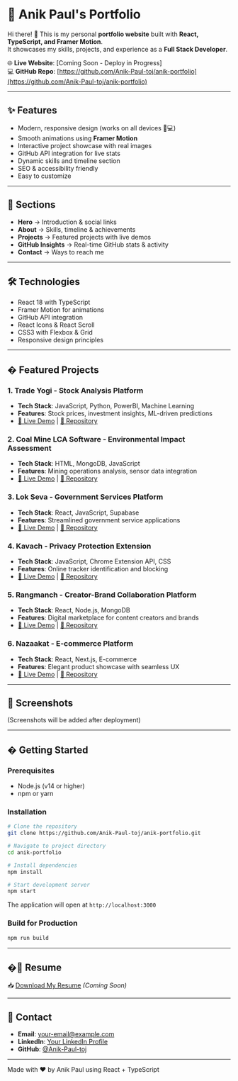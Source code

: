 # 🚀 Anik Paul's Portfolio

Hi there! 👋 This is my personal **portfolio website** built with **React, TypeScript, and Framer Motion**.  
It showcases my skills, projects, and experience as a **Full Stack Developer**.

🌐 **Live Website**: [Coming Soon - Deploy in Progress]  
💻 **GitHub Repo**: [https://github.com/Anik-Paul-toj/anik-portfolio](https://github.com/Anik-Paul-toj/anik-portfolio)

---

## ✨ Features
- Modern, responsive design (works on all devices 📱💻)
- Smooth animations using **Framer Motion**
- Interactive project showcase with real images
- GitHub API integration for live stats
- Dynamic skills and timeline section
- SEO & accessibility friendly
- Easy to customize

---

## 📂 Sections
- **Hero** → Introduction & social links  
- **About** → Skills, timeline & achievements
- **Projects** → Featured projects with live demos
- **GitHub Insights** → Real-time GitHub stats & activity
- **Contact** → Ways to reach me  

---

## 🛠️ Technologies
- React 18 with TypeScript
- Framer Motion for animations
- GitHub API integration
- React Icons & React Scroll  
- CSS3 with Flexbox & Grid
- Responsive design principles  

---

## � Featured Projects

### 1. **Trade Yogi** - Stock Analysis Platform
- **Tech Stack**: JavaScript, Python, PowerBI, Machine Learning
- **Features**: Stock prices, investment insights, ML-driven predictions
- [🔗 Live Demo](https://trade-yogi-demo.vercel.app) | [📂 Repository](https://github.com/Anik-Paul-toj/trade-yogi)

### 2. **Coal Mine LCA Software** - Environmental Impact Assessment
- **Tech Stack**: HTML, MongoDB, JavaScript
- **Features**: Mining operations analysis, sensor data integration
- [🔗 Live Demo](https://aniket123de.github.io/SIH1644/) | [📂 Repository](https://github.com/Anik-Paul-toj/CoalMIne-SIH1644)

### 3. **Lok Seva** - Government Services Platform
- **Tech Stack**: React, JavaScript, Supabase
- **Features**: Streamlined government service applications
- [🔗 Live Demo](https://lok-seva.vercel.app/) | [📂 Repository](https://github.com/Anik-Paul-toj/LokSeva)

### 4. **Kavach** - Privacy Protection Extension
- **Tech Stack**: JavaScript, Chrome Extension API, CSS
- **Features**: Online tracker identification and blocking
- [🔗 Live Demo](https://kavach-landing.vercel.app/) | [📂 Repository](https://github.com/Anik-Paul-toj/KAVACH_HACKOLUTION)

### 5. **Rangmanch** - Creator-Brand Collaboration Platform
- **Tech Stack**: React, Node.js, MongoDB
- **Features**: Digital marketplace for content creators and brands
- [🔗 Live Demo](https://rangmanch.vercel.app/) | [📂 Repository](https://github.com/aniket123de/Rangmanch)

### 6. **Nazaakat** - E-commerce Platform
- **Tech Stack**: React, Next.js, E-commerce
- **Features**: Elegant product showcase with seamless UX
- [🔗 Live Demo](https://mynazaakat.vercel.app/) | [📂 Repository](https://github.com/Anik-Paul-toj/nazaakat-main)

---

## 📸 Screenshots
(Screenshots will be added after deployment)

---

## � Getting Started

### Prerequisites
- Node.js (v14 or higher)
- npm or yarn

### Installation
```bash
# Clone the repository
git clone https://github.com/Anik-Paul-toj/anik-portfolio.git

# Navigate to project directory
cd anik-portfolio

# Install dependencies
npm install

# Start development server
npm start
```

The application will open at `http://localhost:3000`

### Build for Production
```bash
npm run build
```

---

## �📄 Resume
📥 [Download My Resume](./resume.pdf) *(Coming Soon)*

---

## 📧 Contact
- **Email**: [your-email@example.com](mailto:your-email@example.com)
- **LinkedIn**: [Your LinkedIn Profile](https://linkedin.com/in/yourprofile)
- **GitHub**: [@Anik-Paul-toj](https://github.com/Anik-Paul-toj)

---

Made with ❤️ by Anik Paul using React + TypeScript

